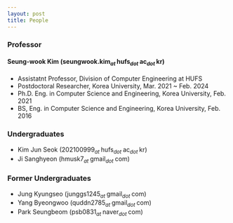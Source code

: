 ```yaml
---
layout: post
title: People
---
```


<!--
This is comment
-->

<!--
Always check singular or plural according to the number of people
-->

### Professor

#### Seung-wook Kim (seungwook.kim<sub><i>at </i></sub>hufs<sub><i>dot </i></sub>ac<sub><i>dot </i></sub>kr) 
 * Assistatnt Professor, Division of Computer Engineering at HUFS
 * Postdoctoral Researcher, Korea University, Mar. 2021 ~ Feb. 2024
 * Ph.D. Eng. in Computer Science and Engineering, Korea University, Feb. 2021
 * BS, Eng. in Computer Science and Engineering, Korea University, Feb. 2016

### Undergraduates

 * Kim Jun Seok (202100999<sub><i>at </i></sub>hufs<sub><i>dot </i></sub>ac<sub><i>dot </i></sub>kr) 
 * Ji Sanghyeon (hmusk7<sub><i>at </i></sub>gmail<sub><i>dot </i></sub>com) 

### Former Undergraduates
 
 * Jung Kyungseo (junggs1245<sub><i>at </i></sub>gmail<sub><i>dot </i></sub>com) 
 * Yang Byeongwoo (quddn2785<sub><i>at </i></sub>gmail<sub><i>dot </i></sub>com) 
 * Park Seungbeom (psb0831<sub><i>at </i></sub>naver<sub><i>dot </i></sub>com)


